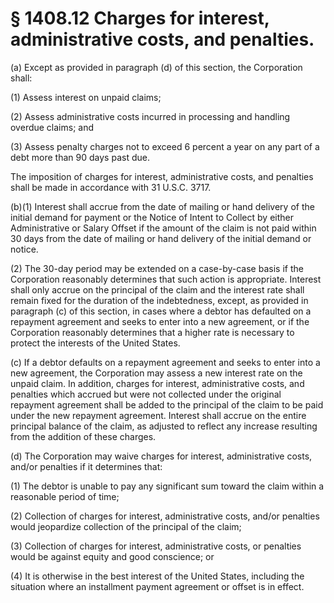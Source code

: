 # § 1408.12   Charges for interest, administrative costs, and penalties.

(a) Except as provided in paragraph (d) of this section, the Corporation shall:


(1) Assess interest on unpaid claims;


(2) Assess administrative costs incurred in processing and handling overdue claims; and


(3) Assess penalty charges not to exceed 6 percent a year on any part of a debt more than 90 days past due.


The imposition of charges for interest, administrative costs, and penalties shall be made in accordance with 31 U.S.C. 3717.


(b)(1) Interest shall accrue from the date of mailing or hand delivery of the initial demand for payment or the Notice of Intent to Collect by either Administrative or Salary Offset if the amount of the claim is not paid within 30 days from the date of mailing or hand delivery of the initial demand or notice.


(2) The 30-day period may be extended on a case-by-case basis if the Corporation reasonably determines that such action is appropriate. Interest shall only accrue on the principal of the claim and the interest rate shall remain fixed for the duration of the indebtedness, except, as provided in paragraph (c) of this section, in cases where a debtor has defaulted on a repayment agreement and seeks to enter into a new agreement, or if the Corporation reasonably determines that a higher rate is necessary to protect the interests of the United States.


(c) If a debtor defaults on a repayment agreement and seeks to enter into a new agreement, the Corporation may assess a new interest rate on the unpaid claim. In addition, charges for interest, administrative costs, and penalties which accrued but were not collected under the original repayment agreement shall be added to the principal of the claim to be paid under the new repayment agreement. Interest shall accrue on the entire principal balance of the claim, as adjusted to reflect any increase resulting from the addition of these charges.


(d) The Corporation may waive charges for interest, administrative costs, and/or penalties if it determines that:


(1) The debtor is unable to pay any significant sum toward the claim within a reasonable period of time;


(2) Collection of charges for interest, administrative costs, and/or penalties would jeopardize collection of the principal of the claim;


(3) Collection of charges for interest, administrative costs, or penalties would be against equity and good conscience; or


(4) It is otherwise in the best interest of the United States, including the situation where an installment payment agreement or offset is in effect. 





